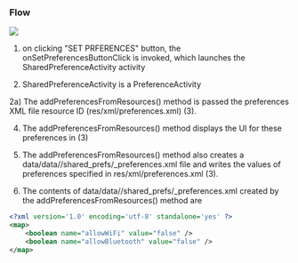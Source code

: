 
### Flow

<img src="https://github.com/konceptsandcode/Android/blob/master/Preferences/SimplePreferenceActivity/_misc/flow.png"/>

1) on clicking "SET PRFERENCES" button, the onSetPreferencesButtonClick is invoked, which launches the SharedPreferenceActivity activity

2) SharedPreferenceActivity is a PreferenceActivity

2a) The addPreferencesFromResources() method is passed the preferences XML file resource ID (res/xml/preferences.xml) (3). 

4) The addPreferencesFromResources() method displays the UI for these preferences in (3)

5) The addPreferencesFromResources() method also creates a data/data/<package name>/shared_prefs/<package name>_preferences.xml file and writes the values of preferences specified in res/xml/preferences.xml (3). 

6) The contents of data/data/<package name>/shared_prefs/<package name>_preferences.xml created by the addPreferencesFromResources() method are

```xml
<?xml version='1.0' encoding='utf-8' standalone='yes' ?>
<map>
    <boolean name="allowWiFi" value="false" />
    <boolean name="allowBluetooth" value="false" />
</map>
```
